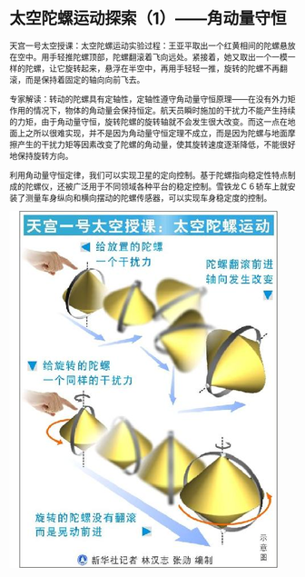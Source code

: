 # 太空陀螺运动探索（1）——角动量守恒

天宫一号太空授课：太空陀螺运动实验过程：王亚平取出一个红黄相间的陀螺悬放在空中。用手轻推陀螺顶部，陀螺翻滚着飞向远处。紧接着，她又取出一个一模一样的陀螺，让它旋转起来，悬浮在半空中，再用手轻轻一推，旋转的陀螺不再翻滚，而是保持着固定的轴向向前飞去。

专家解读：转动的陀螺具有定轴性，定轴性遵守角动量守恒原理——在没有外力矩作用的情况下，物体的角动量会保持恒定。航天员瞬时施加的干扰力不能产生持续的力矩，由于角动量守恒，旋转陀螺的旋转轴就不会发生很大改变。而这一点在地面上之所以很难实现，并不是因为角动量守恒定理不成立，而是因为陀螺与地面摩擦产生的干扰力矩等因素改变了陀螺的角动量，使其旋转速度逐渐降低，不能很好地保持旋转方向。

利用角动量守恒定律，我们可以实现卫星的定向控制。基于陀螺指向稳定性特点制成的陀螺仪，还被广泛用于不同领域各种平台的稳定控制。雪铁龙Ｃ６轿车上就安装了测量车身纵向和横向摆动的陀螺传感器，可以实现车身稳定度的控制。

![](assets/20150714.jpeg)